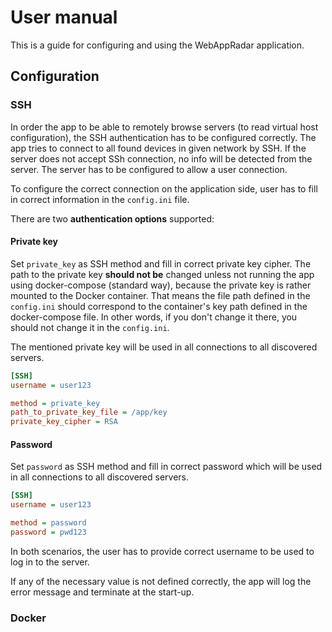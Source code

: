 # User manual

This is a guide for configuring and using the WebAppRadar application.

## Configuration

### SSH

In order the app to be able to remotely browse servers (to read virtual host configuration), the SSH authentication has to be configured correctly.
The app tries to connect to all found devices in given network by SSH. If the server does not accept SSh connection, no info will be detected from the server.
The server has to be configured to allow a user connection. 

To configure the correct connection on the application side, user has to fill in correct information in the `config.ini` file.

There are two **authentication options** supported:

#### Private key
Set `private_key` as SSH method and fill in correct private key cipher. The path to the private key **should not be** changed unless not running the app using docker-compose (standard way), because the private key is rather mounted to the Docker container. That means the file path defined in the `config.ini` should correspond to the container's key path defined in the docker-compose file. In other words, if you don't change it there, you should not change it in the `config.ini`.

The mentioned private key will be used in all connections to all discovered servers.
```ini
[SSH]
username = user123

method = private_key
path_to_private_key_file = /app/key
private_key_cipher = RSA
```
#### Password
Set `password` as SSH method and fill in correct password which will be used in all connections to all discovered servers.
```ini
[SSH]
username = user123

method = password
password = pwd123
```
In both scenarios, the user has to provide correct username to be used to log in to the server.

If any of the necessary value is not defined correctly, the app will log the error message and terminate at the start-up.

### Docker

